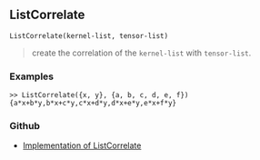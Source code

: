 ## ListCorrelate

```
ListCorrelate(kernel-list, tensor-list)
```

> create the correlation of the `kernel-list` with `tensor-list`.

### Examples

```
>> ListCorrelate({x, y}, {a, b, c, d, e, f}) 
{a*x+b*y,b*x+c*y,c*x+d*y,d*x+e*y,e*x+f*y}
```

### Github

* [Implementation of ListCorrelate](https://github.com/axkr/symja_android_library/blob/master/symja_android_library/matheclipse-core/src/main/java/org/matheclipse/core/builtin/TensorFunctions.java#L226) 
